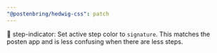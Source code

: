 ```yaml
---
"@postenbring/hedwig-css": patch
---
```


:lipstick: step-indicator: Set active step color to `signature`. This matches the posten app and is less confusing when there are less steps.
